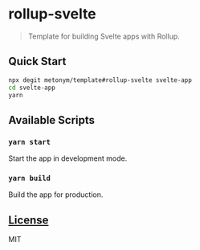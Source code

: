 # rollup-svelte

> Template for building Svelte apps with Rollup.

## Quick Start

```sh
npx degit metonym/template#rollup-svelte svelte-app
cd svelte-app
yarn
```

## Available Scripts

### `yarn start`

Start the app in development mode.

### `yarn build`

Build the app for production.

## [License](LICENSE)

MIT

